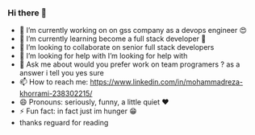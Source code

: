 ### Hi there 👋

- 🔭 I’m currently working on on gss company as a devops engineer 😍
- 🌱 I’m currently learning become a full stack developer 🤩
- 👯 I’m looking to collaborate on senior full stack developers
- 🤔 I’m looking for help with I’m looking for help with
- 💬 Ask me about would you prefer work on team programers ? as a answer i tell you yes sure
- 📫 How to reach me: https://www.linkedin.com/in/mohammadreza-khorrami-238302215/
- 😄 Pronouns: seriously, funny, a little quiet ❤
- ⚡ Fun fact: in fact just im hunger 😁
- thanks reguard for reading 

